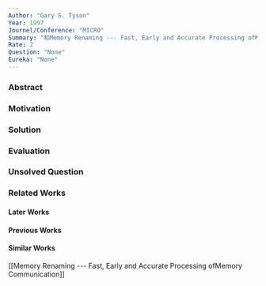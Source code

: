 ```yaml
---
Author: "Gary S. Tyson"
Year: 1997
Journel/Conference: "MICRO"
Summary: "和Memory Renaming --- Fast, Early and Accurate Processing ofMemory Communication一样"
Rate: 2
Question: "None"
Eureka: "None"
---
```

### Abstract


### Motivation


### Solution


### Evaluation


### Unsolved Question


### Related Works
#### Later Works

#### Previous Works

#### Similar Works
[[Memory Renaming --- Fast, Early and Accurate Processing ofMemory Communication]]